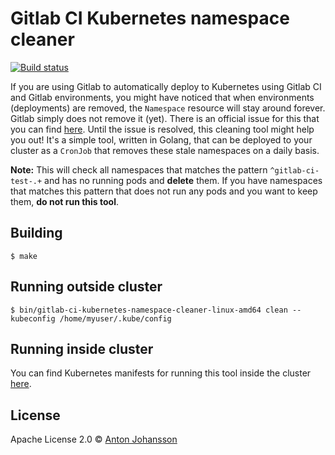# Gitlab CI Kubernetes namespace cleaner

[![Build status](https://travis-ci.org/anton-johansson/gitlab-ci-kubernetes-namespace-cleaner.svg)](https://travis-ci.org/anton-johansson/gitlab-ci-kubernetes-namespace-cleaner)

If you are using Gitlab to automatically deploy to Kubernetes using Gitlab CI and Gitlab environments, you might have noticed that when environments (deployments) are removed, the `Namespace` resource will stay around forever. Gitlab simply does not remove it (yet). There is an official issue for this that you can find [here](https://gitlab.com/gitlab-org/gitlab/issues/27501). Until the issue is resolved, this cleaning tool might help you out! It's a simple tool, written in Golang, that can be deployed to your cluster as a `CronJob` that removes these stale namespaces on a daily basis.

**Note:** This will check all namespaces that matches the pattern `^gitlab-ci-test-.+` and has no running pods and **delete** them. If you have namespaces that matches this pattern that does not run any pods and you want to keep them, **do not run this tool**.


## Building

```shell
$ make
```


## Running outside cluster

```shell
$ bin/gitlab-ci-kubernetes-namespace-cleaner-linux-amd64 clean --kubeconfig /home/myuser/.kube/config
```


## Running inside cluster

You can find Kubernetes manifests for running this tool inside the cluster [here](./deploy).


## License

Apache License 2.0 © [Anton Johansson](https://github.com/anton-johansson)
